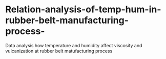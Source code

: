 # Relation-analysis-of-temp-hum-in-rubber-belt-manufacturing-process-
Data analysis how temperature and humidity affect viscosity and vulcanization at rubber belt matufacturing process
